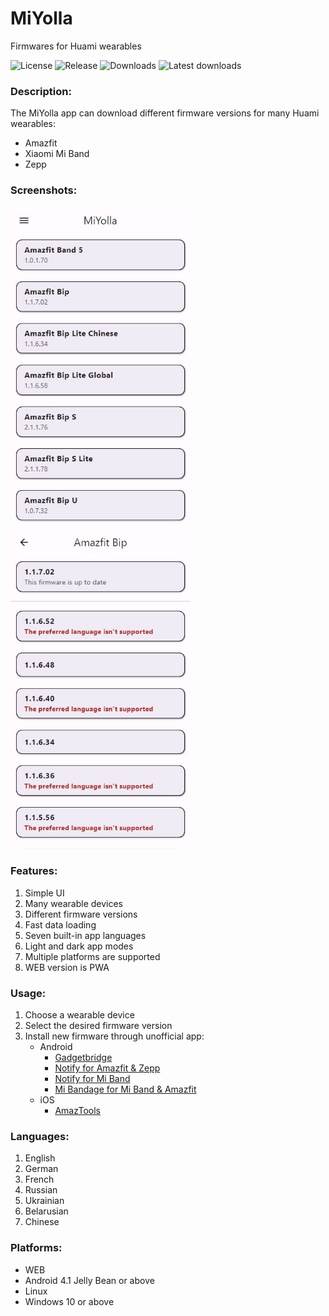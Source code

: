 # MiYolla
Firmwares for Huami wearables

![License](https://img.shields.io/github/license/Keddnyo/miyolla?label=License)
![Release](https://img.shields.io/github/v/release/Keddnyo/miyolla?label=Release)
![Downloads](https://img.shields.io/github/downloads/Keddnyo/miyolla/total?label=Downloads)
![Latest downloads](https://img.shields.io/github/downloads-pre/Keddnyo/miyolla/latest/total?label=Latest%20downloads)


### Description:
The MiYolla app can download different firmware versions for many Huami wearables:
* Amazfit
* Xiaomi Mi Band
* Zepp

### Screenshots:
<img src='assets/screenshots/devices.jpeg' height='512'>
<img src='assets/screenshots/firmwares.jpeg' height='512'>

### Features:
1. Simple UI
2. Many wearable devices
3. Different firmware versions
4. Fast data loading
5. Seven built-in app languages
6. Light and dark app modes
7. Multiple platforms are supported
8. WEB version is PWA

### Usage:
1. Choose a wearable device
2. Select the desired firmware version
3. Install new firmware through unofficial app:
    * Android
        * [Gadgetbridge](https://gadgetbridge.org/)
        * [Notify for Amazfit & Zepp](https://play.google.com/store/apps/details?id=com.mc.amazfit1)
        * [Notify for Mi Band](https://play.google.com/store/apps/details?id=com.mc.miband1)
        * [Mi Bandage for Mi Band & Amazfit](https://play.google.com/store/apps/details?id=hu.tiborsosdevs.mibandage)
    * iOS
        * [AmazTools](https://amaztools.app/)

### Languages:
1. English
2. German
3. French
4. Russian
5. Ukrainian
6. Belarusian
7. Chinese

### Platforms:
* WEB
* Android 4.1 Jelly Bean or above
* Linux
* Windows 10 or above